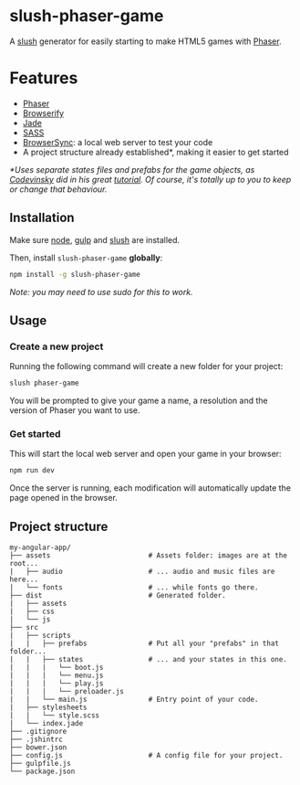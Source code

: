 # slush-phaser-game

A [slush][slush] generator for easily starting to make HTML5 games with
[Phaser][phaser].

# Features

- [Phaser][phaser]
- [Browserify][browserify]
- [Jade][jade]
- [SASS][sass]
- [BrowserSync][browser-sync]: a local web server to test your code
- A project structure already established*, making it easier to get started

_*Uses separate states files and prefabs for the game objects, as
[Codevinsky][codevinsky] did in his great [tutorial][codevinsky-tutorial]. Of
course, it's totally up to you to keep or change that behaviour._

## Installation

Make sure [node][node], [gulp][gulp] and [slush][slush] are installed.

Then, install `slush-phaser-game` __globally__:

```sh
npm install -g slush-phaser-game
```

*Note: you may need to use sudo for this to work.*

## Usage

### Create a new project

Running the following command will create a new folder for your project:

```sh
slush phaser-game
```

You will be prompted to give your game a name, a resolution and the version of
Phaser you want to use.

### Get started

This will start the local web server and open your game in your browser:

```sh
npm run dev
```

Once the server is running, each modification will automatically update the page
opened in the browser.

## Project structure

```
my-angular-app/
├── assets                        # Assets folder: images are at the root...
|   ├── audio                     # ... audio and music files are here...
|   └── fonts                     # ... while fonts go there.
├── dist                          # Generated folder.
|   ├── assets
|   ├── css
|   └── js
├── src
|   ├── scripts
|   |   ├── prefabs               # Put all your "prefabs" in that folder...
|   |   ├── states                # ... and your states in this one.
|   |   |   └── boot.js
|   |   |   └── menu.js
|   |   |   └── play.js
|   |   |   └── preloader.js
|   |   └── main.js               # Entry point of your code.
|   ├── stylesheets
|   |   └── style.scss
|   └── index.jade
├── .gitignore
├── .jshintrc
├── bower.json
├── config.js                     # A config file for your project.
├── gulpfile.js
└── package.json
```

[browser-sync]: http://www.browsersync.io/
[browserify]: http://browserify.org/
[codevinsky]: https://twitter.com/codevinsky
[codevinsky-tutorial]: http://www.codevinsky.com/phaser-2-0-tutorial-flappy-bird-part-1/
[jade]: http://jade-lang.com/
[gulp]: http://gulpjs.com/
[node]: http://nodejs.org/
[phaser]: http://phaser.io
[sass]: http://sass-lang.com/
[slush]: http://slushjs.github.io
